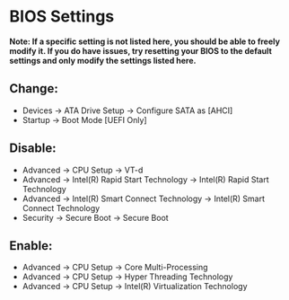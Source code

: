 # **BIOS Settings**

**Note: If a specific setting is not listed here, you should be able to freely modify it. If you do have issues, try resetting your BIOS to the default settings and only modify the settings listed here.**

## **Change:**
- Devices -> ATA Drive Setup -> Configure SATA as [AHCI]
- Startup -> Boot Mode [UEFI Only]

## **Disable:**
- Advanced -> CPU Setup -> VT-d
- Advanced -> Intel(R) Rapid Start Technology -> Intel(R) Rapid Start Technology
- Advanced -> Intel(R) Smart Connect Technology -> Intel(R) Smart Connect Technology
- Security -> Secure Boot -> Secure Boot

## **Enable:**
- Advanced -> CPU Setup -> Core Multi-Processing
- Advanced -> CPU Setup -> Hyper Threading Technology
- Advanced -> CPU Setup -> Intel(R) Virtualization Technology
